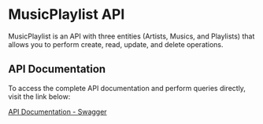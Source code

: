 # MusicPlaylist API

MusicPlaylist is an API with three entities (Artists, Musics, and Playlists) that allows you to perform create, read, update, and delete operations.

## API Documentation

To access the complete API documentation and perform queries directly, visit the link below:

[API Documentation - Swagger](https://desafiotecnico-hxe2c8huf2ahhwh6.canadacentral-01.azurewebsites.net/index.html)



